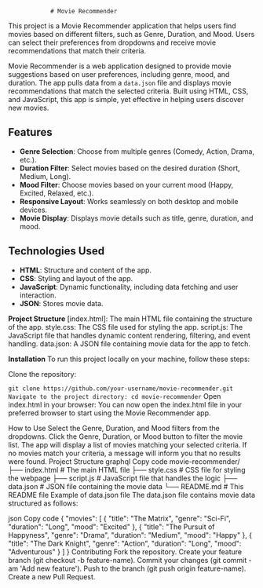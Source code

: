 

                # Movie Recommender


This project is a Movie Recommender application that helps users find movies based on different filters, such as Genre, Duration, and Mood. Users can select their preferences from dropdowns and receive movie recommendations that match their criteria.

Movie Recommender is a web application designed to provide movie suggestions based on user preferences, including genre, mood, and duration. The app pulls data from a `data.json` file and displays movie recommendations that match the selected criteria. Built using HTML, CSS, and JavaScript, this app is simple, yet effective in helping users discover new movies.

## Features

- **Genre Selection**: Choose from multiple genres (Comedy, Action, Drama, etc.).
- **Duration Filter**: Select movies based on the desired duration (Short, Medium, Long).
- **Mood Filter**: Choose movies based on your current mood (Happy, Excited, Relaxed, etc.).
- **Responsive Layout**: Works seamlessly on both desktop and mobile devices.
- **Movie Display**: Displays movie details such as title, genre, duration, and mood.

## Technologies Used

- **HTML**: Structure and content of the app.
- **CSS**: Styling and layout of the app.
- **JavaScript**: Dynamic functionality, including data fetching and user interaction.
- **JSON**: Stores movie data.

**Project Structure**
[index.html]: The main HTML file containing the structure of the app.
style.css: The CSS file used for styling the app.
script.js: The JavaScript file that handles dynamic content rendering, filtering, and event handling.
data.json: A JSON file containing movie data for the app to fetch.

**Installation**
To run this project locally on your machine, follow these steps:

Clone the repository:


`git clone https://github.com/your-username/movie-recommender.git
Navigate to the project directory:
cd movie-recommender`
Open index.html in your browser: You can now open the index.html file in your preferred browser to start using the Movie Recommender app.

How to Use
Select the Genre, Duration, and Mood filters from the dropdowns.
Click the Genre, Duration, or Mood button to filter the movie list.
The app will display a list of movies matching your selected criteria.
If no movies match your criteria, a message will inform you that no results were found.
Project Structure
graphql
Copy code
movie-recommender/
├── index.html           # The main HTML file
├── style.css            # CSS file for styling the webpage
├── script.js            # JavaScript file that handles the logic
├── data.json            # JSON file containing the movie data
└── README.md            # This README file
Example of data.json file
The data.json file contains movie data structured as follows:

json
Copy code
{
  "movies": [
    {
      "title": "The Matrix",
      "genre": "Sci-Fi",
      "duration": "Long",
      "mood": "Excited"
    },
    {
      "title": "The Pursuit of Happyness",
      "genre": "Drama",
      "duration": "Medium",
      "mood": "Happy"
    },
    {
      "title": "The Dark Knight",
      "genre": "Action",
      "duration": "Long",
      "mood": "Adventurous"
    }
  ]
}
Contributing
Fork the repository.
Create your feature branch (git checkout -b feature-name).
Commit your changes (git commit -am 'Add new feature').
Push to the branch (git push origin feature-name).
Create a new Pull Request.
